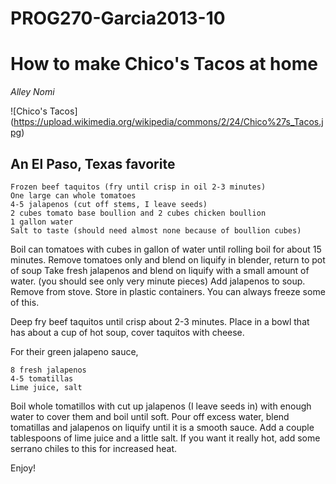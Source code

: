 PROG270-Garcia2013-10
=====================

How to make Chico's Tacos at home
=================================
*Alley Nomi*

![Chico's Tacos]
(https://upload.wikimedia.org/wikipedia/commons/2/24/Chico%27s_Tacos.jpg)

An El Paso, Texas favorite
--------------------------

~~~~
Frozen beef taquitos (fry until crisp in oil 2-3 minutes)
One large can whole tomatoes
4-5 jalapenos (cut off stems, I leave seeds)
2 cubes tomato base boullion and 2 cubes chicken boullion
1 gallon water
Salt to taste (should need almost none because of boullion cubes)
~~~~

Boil can tomatoes with cubes in gallon of water until rolling boil for about 15 minutes.
Remove tomatoes only and blend on liquify in blender, return to pot of soup
Take fresh jalapenos and blend on liquify with a small amount of water. (you should see only very minute pieces)
Add jalapenos to soup. Remove from stove. Store in plastic containers. You can always freeze some of this.

Deep fry beef taquitos until crisp about 2-3 minutes. Place in a bowl that has about a cup of hot soup, cover taquitos with cheese.

For their green jalapeno sauce,

~~~~
8 fresh jalapenos
4-5 tomatillas
Lime juice, salt
~~~~

Boil whole tomatillos with cut up jalapenos (I leave seeds in) with enough water to cover them and boil until soft. Pour off excess water, blend tomatillas and jalapenos on liquify until it is a smooth sauce. Add a couple tablespoons of lime juice and a little salt. If you want it really hot, add some serrano chiles to this for increased heat.

Enjoy!
